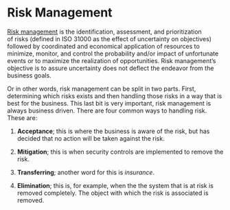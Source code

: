 # Risk Management

[Risk management][1] is the identification, assessment, and prioritization of risks (defined in ISO 31000 as the effect of uncertainty on objectives) followed by coordinated and economical application of resources to minimize, monitor, and control the probability and/or impact of unfortunate events or to maximize the realization of opportunities. Risk management’s objective is to assure uncertainty does not deflect the endeavor from the business goals.

Or in other words, risk management can be split in two parts. First, determining which risks exists and then handling those risks in a way that is best for the business. This last bit is very important, risk management is always business driven. There are four common ways to handling risk. These are:

1. __Acceptance__; this is where the business is aware of the risk, but has decided that no action will be taken against the risk.

2. __Mitigation__; this is when security controls are implemented to remove the risk.

3. __Transferring__; another word for this is *insurance*.

4. __Elimination__; this is, for example, when the the system that is at risk is removed completely. The object with which the risk is associated is removed.

[1]: https://en.m.wikipedia.org/wiki/Risk_management
